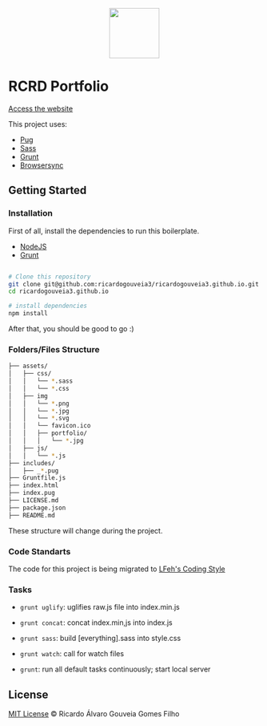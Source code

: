 <p align="center">
  <img src="https://i.imgur.com/erv3eR9.png" width="100">
</p>

# RCRD Portfolio

[Access the website](http://rcrd.me/)

This project uses:
- [Pug](https://pugjs.org/)
- [Sass](http://sass-lang.com/)
- [Grunt](https://gruntjs.com/)
- [Browsersync](https://www.browsersync.io/)

## Getting Started

### Installation

First of all, install the dependencies to run this boilerplate.

- [NodeJS](http://nodejs.org/)
- [Grunt](https://gruntjs.com/)

```sh

# Clone this repository
git clone git@github.com:ricardogouveia3/ricardogouveia3.github.io.git
cd ricardogouveia3.github.io

# install dependencies
npm install

```

After that, you should be good to go :)

### Folders/Files Structure

```sh
├── assets/
│   ├── css/
│   │   └── *.sass
│   │   └── *.css
│   ├── img
│   │   └── *.png
│   │   └── *.jpg
│   │   └── *.svg
│   │   └── favicon.ico
│   │   ├── portfolio/
│   │   │   └── *.jpg
│   ├── js/
│   │   └── *.js
├── includes/
│   ├── _*.pug
├── Gruntfile.js
├── index.html
├── index.pug
├── LICENSE.md
├── package.json
├── README.md
```
These structure will change during the project.

### Code Standarts

The code for this project is being migrated to [LFeh's Coding Style](https://github.com/LFeh/coding-style)


### Tasks

- `grunt uglify`: uglifies raw.js file into index.min.js
- `grunt concat`: concat index.min,js into index.js
- `grunt sass`: build [everything].sass into style.css
- `grunt watch`: call for watch files

- `grunt`: run all default tasks continuously; start local server


## License

[MIT License](http://ricardogouveia3.mit-license.org/) © Ricardo Álvaro Gouveia Gomes Filho